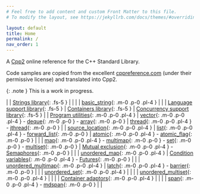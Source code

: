 ```yaml
---
# Feel free to add content and custom Front Matter to this file.
# To modify the layout, see https://jekyllrb.com/docs/themes/#overriding-theme-defaults

layout: default
title: Home
permalink: /
nav_order: 1
---
```

A [Cpp2](https://github.com/hsutter/cppfront/) online reference for the C++ Standard Library.

Code samples are copied from the excellent [cppreference.com](https://cppreference.com) (under their permissive license) and translated into Cpp2.

{: .note }
This is a work in progress.

<style>
table {
    border-collapse: collapse;
}
table, th, td {
   border: none;
   padding: 0px;
   padding-left: 8px;
   padding-right: 8px;
   border-spacing: none;
}
</style>
|                                                                          | [Strings library](/string/index.md){: .fs-5 }               |  |
|                                                                          | [basic_string](/string/basic_string.md){: .m-0 .p-0 .pl-4 } |  |
| [Language support library](/utility/index.md#language-support){: .fs-5 } | [Containers library](/container/index.md){: .fs-5 }                        | [Concurrency support library](/thread/index.md){: .fs-5 } |
| [Program utilities](/utility/program/index.md){: .m-0 .p-0 .pl-4 }       | [vector](/container/vector.md){: .m-0 .p-0 .pl-4 } - [deque](/container/deque.md){: .m-0 .p-0 } - [array](/container/array.md){: .m-0 .p-0 } | [thread](/thread/thread.md){: .m-0 .p-0 .pl-4 } - [jthread](/thread/jthread.md){: .m-0 .p-0 } |
| [source_location](/utility/source_location.md){: .m-0 .p-0 .pl-4 }       | [list](/container/list.md){: .m-0 .p-0 .pl-4 } - [forward_list](/container/forward_list.md){: .m-0 .p-0 } | [atomic](/atomic/atomic.md){: .m-0 .p-0 .pl-4 } - [atomic_flag](/atomic/atomic_flag.md){: .m-0 .p-0 } |
|                                                                          | [map](/container/map.md){: .m-0 .p-0 .pl-4 } - [multimap](/container/multimap.md){: .m-0 .p-0 } - [set](/container/set.md){: .m-0 .p-0 } - [multiset](/container/multiset.md){: .m-0 .p-0 } | [Mutual exclusion](/thread/index.md#mutex){: .m-0 .p-0 .pl-4 } - [Semaphores](/thread/index.md#semaphores){: .m-0 .p-0 } |
|                                                                          | [unordered_map](/container/unordered_map.md){: .m-0 .p-0 .pl-4 }           | [Condition variables](/thread/index.md#condition-variables){: .m-0 .p-0 .pl-4 } - [Futures](/thread/index.md#futures){: .m-0 .p-0 } |
|                                                                          | [unordered_multimap](/container/unordered_multimap.md){: .m-0 .p-0 .pl-4 } | [latch](/thread/latch.md){: .m-0 .p-0 .pl-4 } - [barrier](/thread/barrier.md){: .m-0 .p-0 } |
|                                                                          | [unordered_set](/container/unordered_set.md){: .m-0 .p-0 .pl-4 }           |  |
|                                                                          | [unordered_multiset](/container/unordered_multiset.md){: .m-0 .p-0 .pl-4 } |  |
|                                                                          | [Container adaptors](/container/index.md#adaptors){: .m-0 .p-0 .pl-4 }     |  |
|                                                                          | [span](/container/span.md){: .m-0 .p-0 .pl-4 } - [mdspan](/container/mdspan.md){: .m-0 .p-0 } |  |
